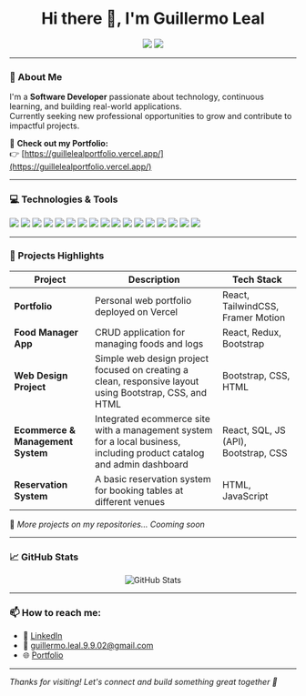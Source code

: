 <h1 align="center">Hi there 👋, I'm Guillermo Leal</h1>

<p align="center">
  <img src="https://img.shields.io/badge/Software%20Developer-blue?style=for-the-badge" />
  <img src="https://img.shields.io/badge/Open%20to%20Work-green?style=for-the-badge" />
</p>

---

### 🚀 About Me
I'm a **Software Developer** passionate about technology, continuous learning, and building real-world applications.  
Currently seeking new professional opportunities to grow and contribute to impactful projects.

🔗 **Check out my Portfolio:**  
👉 [https://guillelealportfolio.vercel.app/](https://guillelealportfolio.vercel.app/)

---

### 💻 Technologies & Tools
<p>
  <img src="https://img.shields.io/badge/JavaScript-yellow?style=flat&logo=javascript&logoColor=white"/>
  <img src="https://img.shields.io/badge/Python-yellow?style=flat&logo=python&logoColor=white"/>
  <img src="https://img.shields.io/badge/React-cyan?style=flat&logo=react&logoColor=white"/>
  <img src="https://img.shields.io/badge/TypeScript-blue?style=flat&logo=typescript&logoColor=white"/>
  <img src="https://img.shields.io/badge/CSS3-blue?style=flat&logo=css3&logoColor=white"/>
  <img src="https://img.shields.io/badge/SQL-4479A1?style=flat&logo=postgresql&logoColor=white"/>
  <img src="https://img.shields.io/badge/REST%20API-005571?style=flat&logo=api&logoColor=white"/>
  <img src="https://img.shields.io/badge/TailwindCSS-teal?style=flat&logo=tailwindcss&logoColor=white"/>
  <img src="https://img.shields.io/badge/Node.js-green?style=flat&logo=node.js&logoColor=white"/>
  <img src="https://img.shields.io/badge/SCRUM-6DB33F?style=flat&logo=scrumalliance&logoColor=white"/>
  <img src="https://img.shields.io/badge/Java-red?style=flat&logo=java&logoColor=white"/>
  <img src="https://img.shields.io/badge/Git-F05032?style=flat&logo=git&logoColor=white"/>
  <img src="https://img.shields.io/badge/Figma-F24E1E?style=flat&logo=figma&logoColor=white"/>
  <img src="https://img.shields.io/badge/HTML5-orange?style=flat&logo=html5&logoColor=white"/>
  <img src="https://img.shields.io/badge/GitHub-181717?style=flat&logo=github&logoColor=white"/>
  <img src="https://img.shields.io/badge/Vercel-000000?style=flat&logo=vercel&logoColor=white"/>
  <img src="https://img.shields.io/badge/Bootstrap-purple?style=flat&logo=bootstrap&logoColor=white"/>
</p>

---

### 📂 Projects Highlights
| Project | Description | Tech Stack |
|-------- |------------ |----------- |
| **Portfolio** | Personal web portfolio deployed on Vercel | React, TailwindCSS, Framer Motion |
| **Food Manager App** | CRUD application for managing foods and logs | React, Redux, Bootstrap |
| **Web Design Project** | Simple web design project focused on creating a clean, responsive layout using Bootstrap, CSS, and HTML | Bootstrap, CSS, HTML |
| **Ecommerce & Management System** | Integrated ecommerce site with a management system for a local business, including product catalog and admin dashboard | React, SQL, JS (API), Bootstrap, CSS |
| **Reservation System** | A basic reservation system for booking tables at different venues | HTML, JavaScript |

📌 *More projects on my repositories... Cooming soon*

---

### 📈 GitHub Stats
<p align="center">
  <img src="https://github-readme-stats.vercel.app/api?username=GuilleLeaal&show_icons=true&theme=github_dark" alt="GitHub Stats" />
</p>

---

### 📫 How to reach me:
- 💼 [LinkedIn](https://www.linkedin.com/in/guillermo-leal-b4659329b/)
- 📧 guillermo.leal.9.9.02@gmail.com
- 🌐 [Portfolio](https://guillelealportfolio.vercel.app/)

---

_Thanks for visiting! Let's connect and build something great together 🚀_

